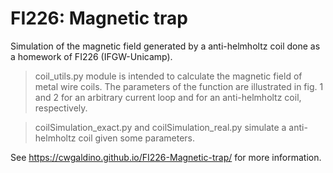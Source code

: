 # FI226: Magnetic trap
Simulation of the magnetic field generated by a anti-helmholtz coil done as a homework of FI226 (IFGW-Unicamp).

> coil_utils.py module is intended to calculate the magnetic field of metal wire coils. The parameters of the function are illustrated in fig. 1 and 2 for an arbitrary current loop and for an anti-helmholtz coil, respectively.

> coilSimulation_exact.py and coilSimulation_real.py simulate a anti-helmholtz coil given some parameters.

See https://cwgaldino.github.io/FI226-Magnetic-trap/ for more information.
